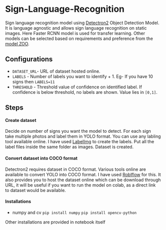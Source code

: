 # Sign-Language-Recognition
Sign language recognition model using [Detectron2](https://github.com/facebookresearch/detectron2) Object Detection Model. It is language agnostic and allows sign language recognition on static images. Here Faster RCNN model is used for transfer learning. Other models can be selected based on requirements and preference from the [model ZOO](https://github.com/facebookresearch/detectron2/blob/master/MODEL_ZOO.md).


## Configurations
* `DATASET_URL`- URL of dataset hosted online. 
* `LABELS` - Number of labels you want to identify + 1. Eg- If you have 10 signs then `LABELS=11`                        
* `THRESHOLD` - Threshold value of confidence on identified label. If confidence is below threshold, no labels are shown. Value lies in `[0,1]`. 

## Steps
#### Create dataset
Decide on number of signs you want the model to detect. For each sign take multiple photos and label them in YOLO format. You can use any labling tool available online. I have used [LabelImg](https://github.com/heartexlabs/labelImg) to create the labels.
Put all the label files inside the same folder as images. Dataset is created.
#### Convert dataset into COCO format
Detectron2 requires dataset in COCO format. Various tools online are available to convert YOLO into COCO format. I have used [Roblflow](https://roboflow.com/) for this. It also provides you to host the dataset online which can be download through URL, it will be useful if you want to run the model on colab, as a direct link to dataset would be available.
#### Installations
- numpy and cv
`pip install numpy`
`pip install opencv-python`

Other installations are provided in notebook itself



